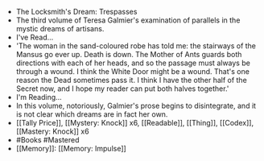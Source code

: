 - The Locksmith's Dream: Trespasses
- The third volume of Teresa Galmier's examination of parallels in the mystic dreams of artisans.
- I've Read...
- 'The woman in the sand-coloured robe has told me: the stairways of the Mansus go ever up. Death is down. The Mother of Ants guards both directions with each of her heads, and so the passage must always be through a wound. I think the White Door might be a wound. That's one reason the Dead sometimes pass it. I think I have the other half of the Secret now, and I hope my reader can put both halves together.'
- I'm Reading...
- In this volume, notoriously, Galmier's prose begins to disintegrate, and it is not clear which dreams are in fact her own.
- [[Tally Price]], [[Mystery: Knock]] x6, [[Readable]], [[Thing]], [[Codex]], [[Mastery: Knock]] x6
- #Books #Mastered
- [[Memory]]: [[Memory: Impulse]]